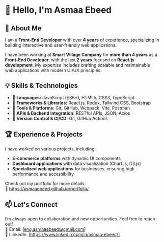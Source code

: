 # 👋 Hello, I'm Asmaa Ebeed  

## 🚀 About Me  
I am a **Front-End Developer** with over **4 years** of experience, specializing in building interactive and user-friendly web applications.  

I have been working at **Smart Village Company** for **more than 4 years** as a **Front-End Developer**, with the last **2 years** focused on **React.js development**. My expertise includes crafting scalable and maintainable web applications with modern UI/UX principles.  

## 💡 Skills & Technologies  
- 🔹 **Languages:** JavaScript (ES6+), HTML5, CSS3, TypeScript  
- 🔹 **Frameworks & Libraries:** React.js, Redux, Tailwind CSS, Bootstrap  
- 🔹 **Tools & Platforms:** Git, GitHub, Webpack, Vite, Postman  
- 🔹 **APIs & Backend Integration:** RESTful APIs, JSON, Axios  
- 🔹 **Version Control & CI/CD:** Git, GitHub Actions  

## 🏆 Experience & Projects  
I have worked on various projects, including:  
- **E-commerce platforms** with dynamic UI components  
- **Dashboard applications** with data visualization (Chart.js, D3.js)  
- **Specialized web applications** for businesses, ensuring high performance and accessibility  

Check out my portfolio for more details:  
🔗 https://asmaaebeed.github.io/portfolio/

## 📫 Let's Connect  
I’m always open to collaboration and new opportunities. Feel free to reach out!  
📧 Email: [eng.asmaaebeed@gmail.com]  
🔗 LinkedIn: [https://www.linkedin.com/in/asmaa-ebeed/]  
